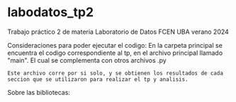 # labodatos_tp2
Trabajo práctico 2 de materia Laboratorio de Datos FCEN UBA verano 2024

Consideraciones para poder ejecutar el codigo:
    En la carpeta principal se encuentra el codigo correspondiente al tp, en el archivo principal llamado "main". El cual se complementa con otros archivos .py

    Este archivo corre por si solo, y se obtienen los resultados de cada seccion que se utilizaron para realizar el tp y analisis. 

Sobre las bibliotecas:



